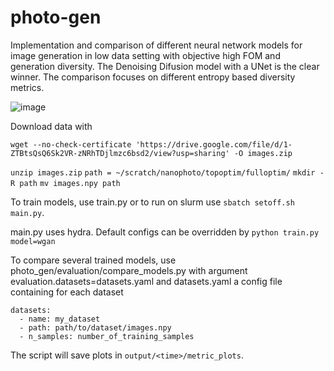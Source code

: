 # photo-gen
Implementation and comparison of different neural network models for image generation in low data setting with objective high FOM and generation diversity. The Denoising Difusion model with a UNet is the clear winner. The comparison focuses on different entropy based diversity metrics.

![image](https://github.com/poutine-dejeuner/photonics-gen/diffusion.png)

Download data with

`wget --no-check-certificate 'https://drive.google.com/file/d/1-ZTBtsQsQ6Sk2VR-zNRhTDjlmzc6bsd2/view?usp=sharing' -O images.zip`

`unzip images.zip`
`path = ~/scratch/nanophoto/topoptim/fulloptim/`
`mkdir -R path`
`mv images.npy path` 

To train models, use train.py or to run on slurm use `sbatch setoff.sh main.py`.

main.py uses hydra. Default configs can be overridden by 
    `python train.py model=wgan`

To compare several trained models, use photo_gen/evaluation/compare_models.py
with argument evaluation.datasets=datasets.yaml and datasets.yaml a config file
containing for each dataset
```
datasets:
  - name: my_dataset
  - path: path/to/dataset/images.npy
  - n_samples: number_of_training_samples
```

The script will save plots in `output/<time>/metric_plots`.

